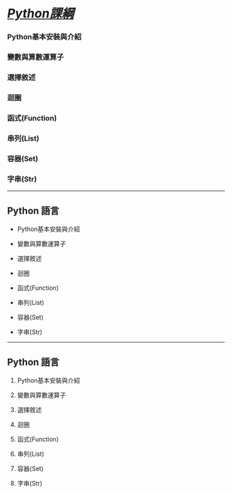 # ***<ins>Python課綱</ins>***

### Python基本安裝與介紹

### 變數與算數運算子

### 選擇敘述

### 迴圈

### 函式(Function)

### 串列(List)

### 容器(Set)

### 字串(Str)

---

## Python 語言

- Python基本安裝與介紹

- 變數與算數運算子

- 選擇敘述

- 迴圈

- 函式(Function)

- 串列(List)

- 容器(Set)

- 字串(Str)

---

## Python 語言

1. Python基本安裝與介紹

2. 變數與算數運算子

3. 選擇敘述

4. 迴圈

5. 函式(Function)

6. 串列(List)

7. 容器(Set)

8. 字串(Str)

